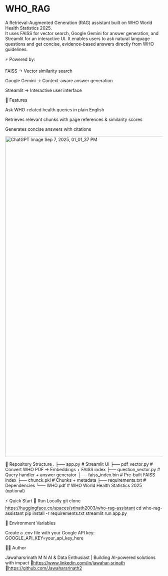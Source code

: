 # WHO_RAG
A Retrieval-Augmented Generation (RAG) assistant built on WHO World Health Statistics 2025.   
It uses FAISS for vector search, Google Gemini for answer generation, and Streamlit for an interactive UI.
It enables users to ask natural language questions and get concise, evidence-based answers directly from WHO guidelines.

⚡ Powered by:

FAISS → Vector similarity search

Google Gemini → Context-aware answer generation

Streamlit → Interactive user interface

🚀 Features

Ask WHO-related health queries in plain English

Retrieves relevant chunks with page references & similarity scores

Generates concise answers with citations



<img width="1536" height="1024" alt="ChatGPT Image Sep 7, 2025, 01_01_37 PM" src="https://github.com/user-attachments/assets/91362134-f32b-47a2-9292-338dfd98db35" />

📂 Repository Structure
.
├── app.py              # Streamlit UI
├── pdf_vector.py       # Convert WHO PDF → Embeddings + FAISS index
├── question_vector.py  # Query handler + answer generator
├── faiss_index.bin     # Pre-built FAISS index
├── chunck.pkl          # Chunks + metadata
├── requirements.txt    # Dependencies
└── WHO.pdf             # WHO World Health Statistics 2025 (optional)

⚡ Quick Start
🔹 Run Locally
git clone https://huggingface.co/spaces/srinath2003/who-rag-assistant
cd who-rag-assistant
pip install -r requirements.txt
streamlit run app.py

🔹 Environment Variables

Create a .env file with your Google API key:
GOOGLE_API_KEY=your_api_key_here

👨‍💻 Author

Jawaharsrinath M N
AI & Data Enthusiast | Building AI-powered solutions with impact
🔗https://www.linkedin.com/in/jawahar-srinath
🔗https://github.com/Jawaharsrinath2

